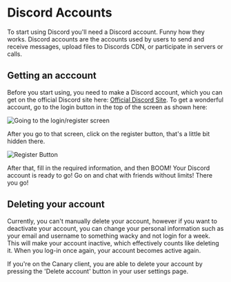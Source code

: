 # Discord Accounts
To start using Discord you'll need a Discord account. Funny how they works. Discord accounts are the accounts used by users to send and receive messages, upload files to Discords CDN, or participate in servers or calls.

## Getting an acccount
Before you start using, you need to make a Discord account, which you can get on the official Discord site here:
[Official Discord Site](https://www.discordapp.com). To get a wonderful account, go to the login button in the top of the
screen as shown here:

![Going to the login/register screen](https://cdn.discordapp.com/attachments/328217116924837889/356439711977439234/image.jpg)

After you go to that screen, click on the register button, that's a little bit hidden there.

![Register Button](https://cdn.discordapp.com/attachments/328217116924837889/356439652678500362/image.jpg)

After that, fill in the required information, and then BOOM! Your Discord account is ready to go! Go on and chat with friends
without limits! There you go!

## Deleting your account
Currently, you can't manually delete your account, however if you want to deactivate your account, you can change your personal information such as your email and username to something wacky and not login for a week.  
This will make your account inactive, which effectively counts like deleting it. When you log-in once again, your account becomes active again.

If you're on the Canary client, you are able to delete your account by pressing the 'Delete account' button in your user settings page.
